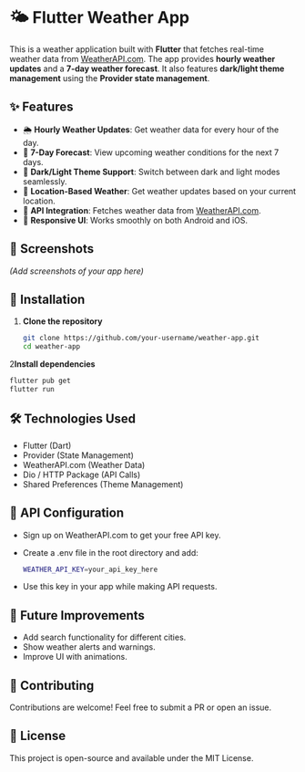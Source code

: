 # 🌤️ Flutter Weather App

This is a weather application built with **Flutter** that fetches real-time weather data from [WeatherAPI.com](https://www.weatherapi.com/). The app provides **hourly weather updates** and a **7-day weather forecast**. It also features **dark/light theme management** using the **Provider state management**.

## ✨ Features

- 🌦️ **Hourly Weather Updates**: Get weather data for every hour of the day.
- 📅 **7-Day Forecast**: View upcoming weather conditions for the next 7 days.
- 🌙 **Dark/Light Theme Support**: Switch between dark and light modes seamlessly.
- 📍 **Location-Based Weather**: Get weather updates based on your current location.
- 🔄 **API Integration**: Fetches weather data from [WeatherAPI.com](https://www.weatherapi.com/).
- 📱 **Responsive UI**: Works smoothly on both Android and iOS.

## 📸 Screenshots

_(Add screenshots of your app here)_

## 🚀 Installation

1. **Clone the repository**
   ```sh
   git clone https://github.com/your-username/weather-app.git
   cd weather-app
   ```
2**Install dependencies**
  ````sh
  flutter pub get
  flutter run
  ````

## 🛠️ Technologies Used
- Flutter (Dart)
- Provider (State Management)
- WeatherAPI.com (Weather Data)
- Dio / HTTP Package (API Calls)
- Shared Preferences (Theme Management)


## 🔑 API Configuration
- Sign up on WeatherAPI.com to get your free API key.
- Create a .env file in the root directory and add:

  ````sh
  WEATHER_API_KEY=your_api_key_here
  ````
- Use this key in your app while making API requests.  

## 📌 Future Improvements
- Add search functionality for different cities.
- Show weather alerts and warnings.
- Improve UI with animations.

## 🤝 Contributing
Contributions are welcome! Feel free to submit a PR or open an issue.

## 📄 License
This project is open-source and available under the MIT License.